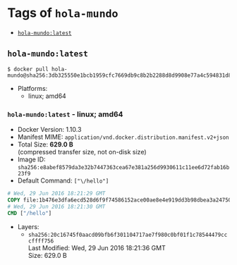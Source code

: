 <!-- THIS FILE IS GENERATED VIA '.template-helpers/generate-tag-details.pl' -->

# Tags of `hola-mundo`

-	[`hola-mundo:latest`](#hola-mundolatest)

## `hola-mundo:latest`

```console
$ docker pull hola-mundo@sha256:3db325550e1bcb1959cfc7669db9c8b2b2288d8d9908e77a4c594831d8c0e698
```

-	Platforms:
	-	linux; amd64

### `hola-mundo:latest` - linux; amd64

-	Docker Version: 1.10.3
-	Manifest MIME: `application/vnd.docker.distribution.manifest.v2+json`
-	Total Size: **629.0 B**  
	(compressed transfer size, not on-disk size)
-	Image ID: `sha256:e8abef8579da3e32b7447363cea67e381a256d9930611c11ee6d72fab16b23f9`
-	Default Command: `["\/hello"]`

```dockerfile
# Wed, 29 Jun 2016 18:21:29 GMT
COPY file:1b476e3dfa6ecd528d6f9f74586152ace00ae8e4e919dd3b98dbea3a2475041d in /
# Wed, 29 Jun 2016 18:21:30 GMT
CMD ["/hello"]
```

-	Layers:
	-	`sha256:20c16745f0aacd09bfb6f301104717ae7f980c0bf01f1c78544479cccffff756`  
		Last Modified: Wed, 29 Jun 2016 18:21:36 GMT  
		Size: 629.0 B
